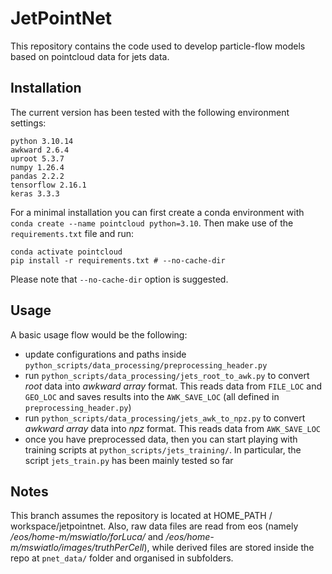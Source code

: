 
# JetPointNet

This repository contains the code used to develop particle-flow models based on pointcloud data for jets data.

## Installation
The current version has been tested with the following environment settings:

```
python 3.10.14
awkward 2.6.4
uproot 5.3.7
numpy 1.26.4
pandas 2.2.2
tensorflow 2.16.1
keras 3.3.3
```

For a minimal installation you can first create a conda environment with `conda create --name pointcloud python=3.10`. 
Then make use of the `requirements.txt` file and run:

```
conda activate pointcloud
pip install -r requirements.txt # --no-cache-dir

```

Please note that `--no-cache-dir` option is suggested.

## Usage

A basic usage flow would be the following:
 - update configurations and paths inside `python_scripts/data_processing/preprocessing_header.py`
 - run `python_scripts/data_processing/jets_root_to_awk.py` to convert *root* data into *awkward array* format. 
  This reads data from `FILE_LOC` and `GEO_LOC` and saves results into the `AWK_SAVE_LOC` (all defined in `preprocessing_header.py`)
 - run `python_scripts/data_processing/jets_awk_to_npz.py` to convert *awkward array* data into *npz* format. This reads data from `AWK_SAVE_LOC`
 - once you have preprocessed data, then you can start playing with training scripts at `python_scripts/jets_training/`. 
  In particular, the script `jets_train.py` has been mainly tested so far


## Notes

This branch assumes the repository is located at HOME_PATH / workspace/jetpointnet.
Also, raw data files are read from eos (namely */eos/home-m/mswiatlo/forLuca/*  and  */eos/home-m/mswiatlo/images/truthPerCell*), while derived files are stored inside the repo at `pnet_data/` folder and organised in subfolders.